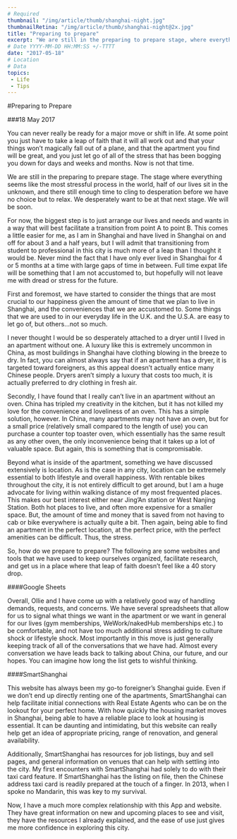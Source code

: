 ```yaml
---
# Required
thumbnail: "/img/article/thumb/shanghai-night.jpg"
thumbnailRetina: "/img/article/thumb/shanghai-night@2x.jpg"
title: "Preparing to prepare"
excerpt: "We are still in the preparing to prepare stage, where everything seems like the most stressful process in the world..."
# Date YYYY-MM-DD HH:MM:SS +/-TTTT
date: "2017-05-18"
# Location
# Data
topics:
 - Life
 - Tips
---
```


#Preparing to Prepare

###18 May 2017

You can never really be ready for a major move or shift in life. At some point you just have to take a leap of faith that it will all work out and that your things won’t magically fall out of a plane, and that the apartment you find will be great, and you just let go of all of the stress that has been bogging you down for days and weeks and months. Now is not that time.

We are still in the preparing to prepare stage. The stage where everything seems like the most stressful process in the world, half of our lives sit in the unknown, and there still enough time to cling to desperation before we have no choice but to relax. We desperately want to be at that next stage. We will be soon.

For now, the biggest step is to just arrange our lives and needs and wants in a way that will best facilitate a transition from point A to point B. This comes a little easier for me, as I am in Shanghai and have lived in Shanghai on and off for about 3 and a half years, but I will admit that transitioning from student to professional in this city is much more of a leap than I thought it would be. Never mind the fact that I have only ever lived in Shanghai for 4 or 5 months at a time with large gaps of time in between. Full time expat life will be something that I am not accustomed to, but hopefully will not leave me with dread or stress for the future.

First and foremost, we have started to consider the things that are most crucial to our happiness given the amount of time that we plan to live in Shanghai, and the conveniences that we are accustomed to. Some things that we are used to in our everyday life in the U.K. and the U.S.A. are easy to let go of, but others...not so much. 

I never thought I would be so desperately attached to a dryer until I lived in an apartment without one. A luxury like this is extremely uncommon in China, as most buildings in Shanghai have clothing blowing in the breeze to dry. In fact, you can almost always say that if an apartment has a dryer, it is targeted toward foreigners, as this appeal doesn’t actually entice many Chinese people. Dryers aren’t simply a luxury that costs too much, it is actually preferred to dry clothing in fresh air. 

Secondly, I have found that I really can’t live in an apartment without an oven. China has tripled my creativity in the kitchen, but it has not killed my love for the convenience and loveliness of an oven. This has a simple solution, however. In China, many apartments may not have an oven, but for a small price (relatively small compared to the length of use) you can purchase a counter top toaster oven, which essentially has the same result as any other oven, the only inconvenience being that it takes up a lot of valuable space. But again, this is something that is compromisable. 

Beyond what is inside of the apartment, something we have discussed extensively is location. As is the case in any city, location can be extremely essential to both lifestyle and overall happiness. With rentable bikes throughout the city, it is not entirely difficult to get around, but I am a huge advocate for living within walking distance of my most frequented places. This makes our best interest either near Jing’An station or West Nanjing Station. Both hot places to live, and often more expensive for a smaller space. But, the amount of time and money that is saved from not having to cab or bike everywhere is actually quite a bit. Then again, being able to find an apartment in the perfect location, at the perfect price, with the perfect amenities can be difficult. Thus, the stress. 

So, how do we prepare to prepare? The following are some websites and tools that we have used to keep ourselves organized, facilitate research, and get us in a place where that leap of faith doesn’t feel like a 40 story drop. 

####Google Sheets

Overall, Ollie and I have come up with a relatively good way of handling demands, requests, and concerns. We have several spreadsheets that allow for us to signal what things we want in the apartment or we want in general for our lives (gym memberships, WeWork/nakedHub memberships etc.) to be comfortable, and not have too much additional stress adding to culture shock or lifestyle shock. Most importantly in this move is just generally keeping track of all of the conversations that we have had. Almost every conversation we have leads back to talking about China, our future, and our hopes. You can imagine how long the list gets to wishful thinking. 


####SmartShanghai

This website has always been my go-to foreigner’s Shanghai guide. Even if we don’t end up directly renting one of the apartments, SmartShanghai can help facilitate initial connections with Real Estate Agents who can be on the lookout for your perfect home. With how quickly the housing market moves in Shanghai, being able to have a reliable place to look at housing is essential. It can be daunting and intimidating, but this website can really help get an idea of appropriate pricing, range of renovation, and general availability. 

Additionally, SmartShanghai has resources for job listings, buy and sell pages, and general information on venues that can help with settling into the city. My first encounters with SmartShanghai had solely to do with their taxi card feature. If SmartShanghai has the listing on file, then the Chinese address taxi card is readily prepared at the touch of a finger. In 2013, when I spoke no Mandarin, this was key to my survival. 

Now, I have a much more complex relationship with this App and website. They have great information on new and upcoming places to see and visit, they have the resources I already explained, and the ease of use just gives me more confidence in exploring this city. 
